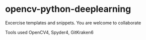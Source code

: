 # opencv-python-deeplearning
Excercise templates and snippets. You are welcome to collaborate

Tools used OpenCV4, Spyder4, GitKraken6
